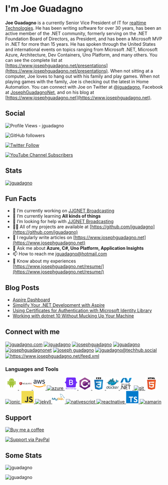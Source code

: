 # I'm Joe Guadagno

**Joe Guadagno** is a currently Senior Vice President of IT for [realtime Technologies](https://www.realtime.com).
He has been writing software for over 30 years, has been an active member of the .NET community,
formerly serving on the .NET Foundation Board of Directors, as President, and has been a Microsoft MVP in .NET for more than 15 years.
He has spoken through the United States and international events on topics ranging from Microsoft .NET,
Microsoft Azure, Architecture, Dev Containers, Uno Platform, and many others.
You can see the complete list at
[https://www.josephguadagno.net/presentations](https://www.josephguadagno.net/presentations).
When not sitting at a computer, Joe loves to hang out with his family and play games.
When not playing games with the family, Joe is checking out the latest in Home Automation.
You can connect with Joe on Twitter at [@jguadagno](https://www.twitter.com/jguadagno),
Facebook at [JosephGuadagnoNet](https://www.facebook.com/JosephGuadagnoNet/),
and on his blog at [https://www.josephguadagno.net](https://www.josephguadagno.net).

## Social

![Profile Views - jguadagno](https://komarev.com/ghpvc/?username=jguadagno&label=Profile%20views&color=0e75b6&style=flat)

![GitHub followers](https://img.shields.io/github/followers/jguadagno?style=social)

[![Twitter Follow](https://img.shields.io/twitter/follow/jguadagno?style=social)](https://twitter.com/jguadagno)

[![YouTube Channel Subscribers](https://img.shields.io/youtube/channel/subscribers/UCZneVoSODNEvh_zYG3uWx4g?style=social)](https://www.youtube.com/channel/UCZneVoSODNEvh_zYG3uWx4g)

## Stats

[![jguadagno](https://github-profile-trophy.vercel.app/?username=jguadagno)](https://github.com/ryo-ma/github-profile-trophy)

## Fun Facts

- 🔭 I’m currently working on [JJGNET Broadcasting](https://github.com/jguadagno/jjgnet-broadcast)
- 🌱 I’m currently learning **All kinds of things**
- 🤝 I’m looking for help with [JJGNET Broadcasting](https://github.com/jguadagno/jjgnet-broadcast)
- 👨‍💻 All of my projects are available at [https://github.com/jguadagno](https://github.com/jguadagno)
- 📝 I regularly write articles on [https://www.josephguadagno.net](https://www.josephguadagno.net)
- 💬 Ask me about **Azure, C#, Uno Platform, Application Insights**
- 📫 How to reach me [jguadagno@hotmail.com](mailto:jguadagno@hotmail.com)
- 📄 Know about my experiences [https://www.josephguadagno.net/resume/](https://www.josephguadagno.net/resume/)

## Blog Posts

<!-- BLOG-POST-LIST:START -->
- [Aspire Dashboard](https://www.josephguadagno.net/2025/07/19/aspire-dashboard)
- [Simplify Your .NET Development with Aspire](https://www.josephguadagno.net/2025/07/08/simplify-your-dot-net-development-with-aspire)
- [Using Certificates for Authentication with Microsoft Identity Library](https://www.josephguadagno.net/2025/06/22/using-certificates-for-authentication-with-microsoft-identity-library)
- [Working with dotnet 10 Without Mucking Up Your Machine](https://www.josephguadagno.net/2025/03/27/working-with-dotnet-10-without-mucking-up-your-machine)
<!-- BLOG-POST-LIST:END -->

## Connect with me

<a href="https://bsky.app/profile/jguadagno.com" target="blank"><img align="center" src="https://cdn.jsdelivr.net/npm/simple-icons@v15/icons/bluesky.svg" alt="jguadagno.com" height="30" width="40" /></a>
<a href="https://x.com/jguadagno" target="blank"><img align="center" src="https://cdn.jsdelivr.net/npm/simple-icons@v15/icons/x.svg" alt="jguadagno" height="30" width="40" /></a>
<a href="https://linkedin.com/in/josephguadagno" target="blank"><img align="center" src="https://cdn.jsdelivr.net/npm/bootstrap-icons@1.13.1/icons/linkedin.svg"  alt="josephguadagno" height="30" width="40" /></a> 
<a href="https://stackoverflow.com/users/jguadagno" target="blank"><img align="center" src="https://cdn.jsdelivr.net/npm/simple-icons@v15/icons/stackoverflow.svg" alt="jguadagno" height="30" width="40" /></a>
<a href="https://fb.com/josephguadagnonet" target="blank"><img align="center" src="https://cdn.jsdelivr.net/npm/simple-icons@v15/icons/facebook.svg" alt="josephguadagnonet" height="30" width="40" /></a>
<a href="https://www.youtube.com/c/joseph guadagno" target="blank"><img align="center" src="https://cdn.jsdelivr.net/npm/simple-icons@v15/icons/youtube.svg" alt="joseph guadagno" height="30" width="40" /></a>
<a rel="me" href="https://techhub.social/@Jguadagno" title="Mastodon" target="_blank"><img align="center" src="https://cdn.jsdelivr.net/npm/simple-icons@v15/icons/mastodon.svg" alt="jguadagno@techhub.social" height="30" width="40" /></a>
<a href="/https://www.josephguadagno.net/feed.xml" target="blank"><img align="center" src="https://cdn.jsdelivr.net/npm/simple-icons@v15/icons/rss.svg" alt="https://www.josephguadagno.net/feed.xml" height="30" width="40" /></a>

### Languages and Tools

<a href="https://developer.android.com" target="_blank"> <img src="https://raw.githubusercontent.com/devicons/devicon/master/icons/android/android-original-wordmark.svg" alt="android" width="40" height="40"/> </a> <a href="https://angular.io" target="_blank"> <img src="https://raw.githubusercontent.com/devicons/devicon/master/icons/angularjs/angularjs-original-wordmark.svg" alt="angularjs" width="40" height="40"/> </a> <a href="https://aws.amazon.com" target="_blank"> <img src="https://raw.githubusercontent.com/devicons/devicon/master/icons/amazonwebservices/amazonwebservices-original-wordmark.svg" alt="aws" width="40" height="40"/> </a> <a href="https://azure.microsoft.com/en-in/" target="_blank"> <img src="https://www.vectorlogo.zone/logos/microsoft_azure/microsoft_azure-icon.svg" alt="azure" width="40" height="40"/> </a> <a href="https://getbootstrap.com" target="_blank"> <img src="https://raw.githubusercontent.com/devicons/devicon/master/icons/bootstrap/bootstrap-plain-wordmark.svg" alt="bootstrap" width="40" height="40"/> </a> <a href="https://www.w3schools.com/cs/" target="_blank"> <img src="https://raw.githubusercontent.com/devicons/devicon/master/icons/csharp/csharp-original.svg" alt="csharp" width="40" height="40"/> </a> <a href="https://www.w3schools.com/css/" target="_blank"> <img src="https://raw.githubusercontent.com/devicons/devicon/master/icons/css3/css3-original-wordmark.svg" alt="css3" width="40" height="40"/> </a> <a href="https://www.docker.com/" target="_blank"> <img src="https://raw.githubusercontent.com/devicons/devicon/master/icons/docker/docker-original-wordmark.svg" alt="docker" width="40" height="40"/> </a> <a href="https://dotnet.microsoft.com/" target="_blank"> <img src="https://raw.githubusercontent.com/devicons/devicon/master/icons/dot-net/dot-net-original-wordmark.svg" alt="dotnet" width="40" height="40"/> </a> <a href="https://git-scm.com/" target="_blank"> <img src="https://www.vectorlogo.zone/logos/git-scm/git-scm-icon.svg" alt="git" width="40" height="40"/> </a> <a href="https://www.w3.org/html/" target="_blank"> <img src="https://raw.githubusercontent.com/devicons/devicon/master/icons/html5/html5-original-wordmark.svg" alt="html5" width="40" height="40"/> </a> <a href="https://ionicframework.com" target="_blank"> <img src="https://upload.wikimedia.org/wikipedia/commons/d/d1/Ionic_Logo.svg" alt="ionic" width="40" height="40"/> </a> <a href="https://developer.mozilla.org/en-US/docs/Web/JavaScript" target="_blank"> <img src="https://raw.githubusercontent.com/devicons/devicon/master/icons/javascript/javascript-original.svg" alt="javascript" width="40" height="40"/> </a> <a href="https://jekyllrb.com/" target="_blank"> <img src="https://www.vectorlogo.zone/logos/jekyllrb/jekyllrb-icon.svg" alt="jekyll" width="40" height="40"/> </a> <a href="https://www.mysql.com/" target="_blank"> <img src="https://raw.githubusercontent.com/devicons/devicon/master/icons/mysql/mysql-original-wordmark.svg" alt="mysql" width="40" height="40"/> </a> <a href="https://nativescript.org/" target="_blank"> <img src="https://raw.githubusercontent.com/detain/svg-logos/780f25886640cef088af994181646db2f6b1a3f8/svg/nativescript.svg" alt="nativescript" width="40" height="40"/> </a> <a href="https://reactnative.dev/" target="_blank"> <img src="https://reactnative.dev/img/header_logo.svg" alt="reactnative" width="40" height="40"/> </a> <a href="https://www.typescriptlang.org/" target="_blank"> <img src="https://raw.githubusercontent.com/devicons/devicon/master/icons/typescript/typescript-original.svg" alt="typescript" width="40" height="40"/> </a> <a href="https://dotnet.microsoft.com/apps/xamarin" target="_blank"> <img src="https://raw.githubusercontent.com/detain/svg-logos/780f25886640cef088af994181646db2f6b1a3f8/svg/xamarin.svg" alt="xamarin" width="40" height="40"/> </a>

## Support

[![Buy me a coffee](https://user-images.githubusercontent.com/1376749/120938564-50c59780-c6e1-11eb-814f-22a0399623c5.png "Buy me a coffee")](https://www.buymeacoffee.com/jguadagno)

[![Support via PayPal](https://cdn.jsdelivr.net/gh/twolfson/paypal-github-button@1.0.0/dist/button.svg "Support via PayPal")](https://www.paypal.me/jguadagno)

## Some Stats

![jguadagno](https://github-readme-stats.vercel.app/api/top-langs?username=jguadagno&show_icons=true&locale=en&layout=compact "Language Stats - jguadagno")

![jguadagno](https://github-readme-stats.vercel.app/api?username=jguadagno&show_icons=true&locale=en "GitHub - jguadagno")
